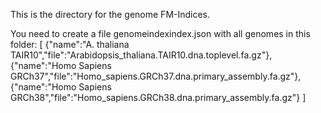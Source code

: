 This is the directory for the genome FM-Indices.

You need to create a file genomeindexindex.json with all genomes in this folder:
[
{"name":"A. thaliana TAIR10","file":"Arabidopsis_thaliana.TAIR10.dna.toplevel.fa.gz"},
{"name":"Homo Sapiens GRCh37","file":"Homo_sapiens.GRCh37.dna.primary_assembly.fa.gz"},
{"name":"Homo Sapiens GRCh38","file":"Homo_sapiens.GRCh38.dna.primary_assembly.fa.gz"}
]


